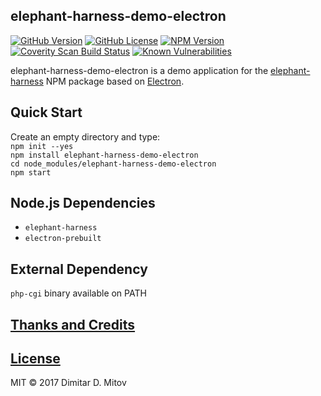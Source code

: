 elephant-harness-demo-electron
--------------------------------------------------------------------------------

[![GitHub Version](https://img.shields.io/github/release/ddmitov/elephant-harness-demo-electron.svg)](https://github.com/ddmitov/elephant-harness-demo-electron/releases)
[![GitHub License](https://img.shields.io/badge/License-MIT-yellow.svg)](./LICENSE.md)
[![NPM Version](https://img.shields.io/npm/v/elephant-harness-demo-electron.svg)](https://www.npmjs.com/package/elephant-harness-demo-electron)
[![Coverity Scan Build Status](https://scan.coverity.com/projects/11448/badge.svg)](https://scan.coverity.com/projects/ddmitov-elephant-harness-demo-electron)
[![Known Vulnerabilities](https://snyk.io/test/github/ddmitov/elephant-harness-demo-electron/badge.svg)](https://snyk.io/test/github/ddmitov/elephant-harness-demo-electron)  

elephant-harness-demo-electron is a demo application for the [elephant-harness](https://www.npmjs.com/package/elephant-harness) NPM package based on [Electron](http://electron.atom.io/).

## Quick Start
Create an empty directory and type:  
``npm init --yes``  
``npm install elephant-harness-demo-electron``  
``cd node_modules/elephant-harness-demo-electron``  
``npm start``

## Node.js Dependencies
* ``elephant-harness``
* ``electron-prebuilt``

## External Dependency
``php-cgi`` binary available on PATH

## [Thanks and Credits](./CREDITS.md)

## [License](./LICENSE.md)
MIT © 2017 Dimitar D. Mitov  
